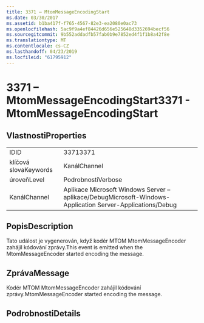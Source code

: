 ```yaml
---
title: 3371 – MtomMessageEncodingStart
ms.date: 03/30/2017
ms.assetid: b1ba417f-f765-4567-82e3-ea2080e0ac73
ms.openlocfilehash: 5ac9f9a4ef84426d656e525648d3352694becf56
ms.sourcegitcommit: 9b552addadfb57fab0b9e7852ed4f1f1b8a42f8e
ms.translationtype: MT
ms.contentlocale: cs-CZ
ms.lasthandoff: 04/23/2019
ms.locfileid: "61795912"
---
```

# <a name="3371---mtommessageencodingstart"></a><span data-ttu-id="0ea04-102">3371 – MtomMessageEncodingStart</span><span class="sxs-lookup"><span data-stu-id="0ea04-102">3371 - MtomMessageEncodingStart</span></span>
## <a name="properties"></a><span data-ttu-id="0ea04-103">Vlastnosti</span><span class="sxs-lookup"><span data-stu-id="0ea04-103">Properties</span></span>  
  
|||  
|-|-|  
|<span data-ttu-id="0ea04-104">ID</span><span class="sxs-lookup"><span data-stu-id="0ea04-104">ID</span></span>|<span data-ttu-id="0ea04-105">3371</span><span class="sxs-lookup"><span data-stu-id="0ea04-105">3371</span></span>|  
|<span data-ttu-id="0ea04-106">klíčová slova</span><span class="sxs-lookup"><span data-stu-id="0ea04-106">Keywords</span></span>|<span data-ttu-id="0ea04-107">Kanál</span><span class="sxs-lookup"><span data-stu-id="0ea04-107">Channel</span></span>|  
|<span data-ttu-id="0ea04-108">úroveň</span><span class="sxs-lookup"><span data-stu-id="0ea04-108">Level</span></span>|<span data-ttu-id="0ea04-109">Podrobnosti</span><span class="sxs-lookup"><span data-stu-id="0ea04-109">Verbose</span></span>|  
|<span data-ttu-id="0ea04-110">Kanál</span><span class="sxs-lookup"><span data-stu-id="0ea04-110">Channel</span></span>|<span data-ttu-id="0ea04-111">Aplikace Microsoft Windows Server – aplikace/Debug</span><span class="sxs-lookup"><span data-stu-id="0ea04-111">Microsoft-Windows-Application Server-Applications/Debug</span></span>|  
  
## <a name="description"></a><span data-ttu-id="0ea04-112">Popis</span><span class="sxs-lookup"><span data-stu-id="0ea04-112">Description</span></span>  
 <span data-ttu-id="0ea04-113">Tato událost je vygenerován, když kodér MTOM MtomMessageEncoder zahájil kódování zprávy.</span><span class="sxs-lookup"><span data-stu-id="0ea04-113">This event is emitted when the MtomMessageEncoder started encoding the message.</span></span>  
  
## <a name="message"></a><span data-ttu-id="0ea04-114">Zpráva</span><span class="sxs-lookup"><span data-stu-id="0ea04-114">Message</span></span>  
 <span data-ttu-id="0ea04-115">Kodér MTOM MtomMessageEncoder zahájil kódování zprávy.</span><span class="sxs-lookup"><span data-stu-id="0ea04-115">MtomMessageEncoder started encoding the message.</span></span>  
  
## <a name="details"></a><span data-ttu-id="0ea04-116">Podrobnosti</span><span class="sxs-lookup"><span data-stu-id="0ea04-116">Details</span></span>
